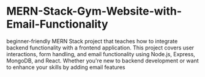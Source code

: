 # MERN-Stack-Gym-Website-with-Email-Functionality
 beginner-friendly MERN Stack project that teaches how to integrate backend functionality with a frontend application. This project covers user interactions, form handling, and email functionality using Node.js, Express, MongoDB, and React. Whether you're new to backend development or want to enhance your skills by adding email features
